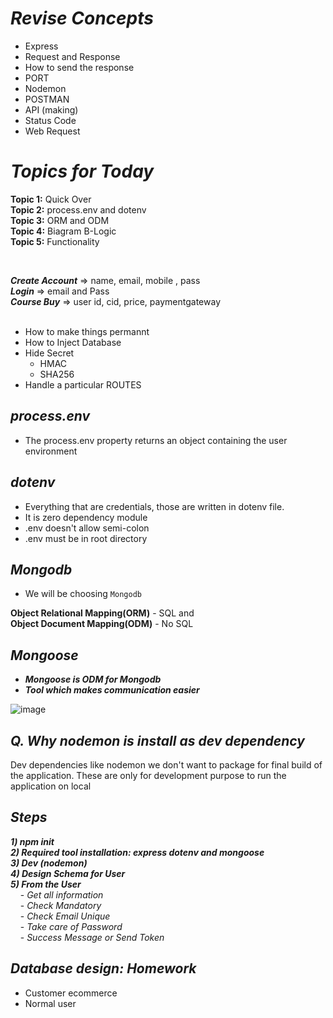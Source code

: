 # _Revise Concepts_
- Express
- Request and Response
- How to send the response
- PORT
- Nodemon
- POSTMAN
- API (making)
- Status Code
- Web Request

# _Topics for Today_
<b>Topic 1:</b> Quick Over<br>
<b>Topic 2:</b> process.env and dotenv<br>
<b>Topic 3:</b> ORM and ODM<br>
<b>Topic 4:</b> Biagram B-Logic<br> 
<b>Topic 5:</b> Functionality<br>

<br>

<b><i>Create Account</b></i> => name, email, mobile , pass<br>
<b><i>Login</b></i>          => email and Pass<br>
<b><i>Course Buy</b></i>    => user id, cid, price, paymentgateway<br>
<br>
- How to make things permannt
- How to Inject Database
- Hide Secret
   - HMAC
   - SHA256
- Handle a particular ROUTES

## _process.env_
- The process.env property returns an object containing the user environment

## _dotenv_
- Everything that are credentials, those are written in dotenv file.
- It is zero dependency module
- .env doesn't allow semi-colon
- .env must be in root directory

## _Mongodb_
- We will be choosing `Mongodb`

 **Object Relational Mapping(ORM)** - SQL and <br>
 **Object Document Mapping(ODM)** - No SQL

## _Mongoose_
- **_Mongoose is ODM for Mongodb_**
- **_Tool which makes communication easier_**

![image](https://user-images.githubusercontent.com/91872149/200102464-2b07e164-44d9-485f-a6dc-6e6edcd375b7.png)

## _Q. Why nodemon is install as dev dependency_

Dev dependencies like nodemon we don't want to package for final build of the application. These are only for development purpose to run the application on local

## _Steps_
**_1) npm init_**<br>
**_2) Required tool installation: express dotenv and mongoose_**<br>
**_3) Dev (nodemon)_**<br>
**_4) Design Schema for User_**<br>
**_5) From the User_**<br>
       &nbsp;&nbsp;&nbsp;&nbsp;- _Get all information_<br>
       &nbsp;&nbsp;&nbsp;&nbsp;- _Check Mandatory_<br>
       &nbsp;&nbsp;&nbsp;&nbsp;- _Check Email Unique_<br>
       &nbsp;&nbsp;&nbsp;&nbsp;- _Take care of Password_<br>
       &nbsp;&nbsp;&nbsp;&nbsp;- _Success Message or Send Token_<br>

## _Database design: Homework_
- Customer ecommerce
- Normal user
